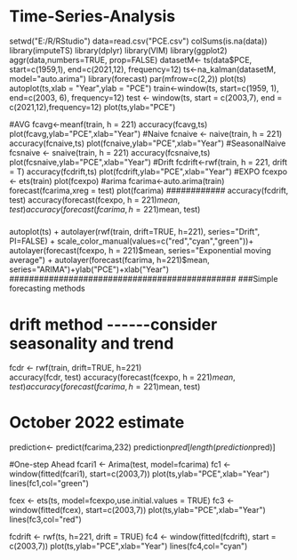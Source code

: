 # Time-Series-Analysis 
setwd("E:/R/RStudio")
data=read.csv("PCE.csv")
colSums(is.na(data))
library(imputeTS)
library(dplyr)
library(VIM)
library(ggplot2)
aggr(data,numbers=TRUE, prop=FALSE)
datasetM<- ts(data$PCE, start=c(1959,1), end=c(2021,12), frequency=12)
ts<-na_kalman(datasetM, model="auto.arima")
library(forecast)
par(mfrow=c(2,2))
plot(ts)
autoplot(ts,xlab = "Year",ylab = "PCE")
train<-window(ts, start=c(1959, 1), end=c(2003, 6), frequency=12)
test <- window(ts, start = c(2003,7), end = c(2021,12),frequency=12)
plot(ts,ylab="PCE")


#AVG
fcavg<-meanf(train, h = 221)
accuracy(fcavg,ts)
plot(fcavg,ylab="PCE",xlab="Year")
#Naive
fcnaive <- naive(train, h = 221)
accuracy(fcnaive,ts)
plot(fcnaive,ylab="PCE",xlab="Year")
#SeasonalNaive
fcsnaive <- snaive(train, h = 221)
accuracy(fcsnaive,ts)
plot(fcsnaive,ylab="PCE",xlab="Year")
#Drift
fcdrift<-rwf(train, h = 221, drift = T)
accuracy(fcdrift,ts)
plot(fcdrift,ylab="PCE",xlab="Year")
#EXPO
fcexpo <- ets(train)
plot(fcexpo)
#arima
fcarima<-auto.arima(train)
forecast(fcarima,xreg = test)
plot(fcarima)
############
accuracy(fcdrift, test)
accuracy(forecast(fcexpo, h = 221)$mean, test)
accuracy(forecast(fcarima, h=221)$mean, test)
#####
autoplot(ts) +
  autolayer(rwf(train, drift=TRUE, h=221),
            series="Drift", PI=FALSE) + 
  scale_color_manual(values=c("red","cyan","green"))+
  autolayer(forecast(fcexpo, h = 221)$mean,
            series="Exponential moving average") +
  autolayer(forecast(fcarima, h=221)$mean,
            series="ARIMA")+ylab("PCE")+xlab("Year")
##############################################
###Simple forecasting methods
# drift method ------consider seasonality and trend
fcdr <- rwf(train, drift=TRUE, h=221)	
accuracy(fcdr, test)
accuracy(forecast(fcexpo, h = 221)$mean, test)
accuracy(forecast(fcarima, h=221)$mean, test)

# October 2022 estimate

prediction<- predict(fcarima,232)
prediction$pred[length(prediction$pred)]

#One-step Ahead
fcari1 <- Arima(test, model=fcarima)
fc1 <- window(fitted(fcari1), start=c(2003,7))
plot(ts,ylab="PCE",xlab="Year")
lines(fc1,col="green")

fcex <- ets(ts, model=fcexpo,use.initial.values = TRUE)
fc3 <- window(fitted(fcex), start=c(2003,7))
plot(ts,ylab="PCE",xlab="Year")
lines(fc3,col="red")

fcdrift <- rwf(ts, h=221, drift = TRUE)
fc4 <- window(fitted(fcdrift), start = c(2003,7))
plot(ts,ylab="PCE",xlab="Year")
lines(fc4,col="cyan")

